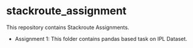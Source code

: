 # stackroute_assignment
This repository contains Stackroute Assignments.
 
   * Assignment 1: This folder contains pandas based task on IPL Dataset.

